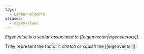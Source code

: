 ```yaml
---
tags:
  - Linear-algebra
aliases:
  - eigenvalues
---
```

*Eigenvalue is a scalar associated to [[eigenvector|eigenvectors]]*.

They represent the factor it *stretch* or *squish* the [[eigenvector]].


